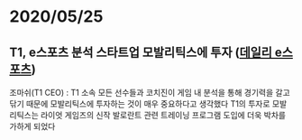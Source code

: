 # 2020/05/25

## T1, e스포츠 분석 스타트업 모발리틱스에 투자 ([데일리 e스포츠](http://www.dailyesports.com/view.php?ud=202005191032477185283f60ce7c_27))

조마쉬(T1 CEO) : T1 소속 모든 선수들과 코치진이 게임 내 분석을 통해 경기력을 갈고 닦기 때문에 모발리틱스에 투자하는 것이 매우 중요하다고 생각했다
T1의 투자로 모발리틱스는 라이엇 게임즈의 신작 발로란트 관련 트레이닝 프로그램 도입에 더욱 박차를 가하게 되었다


